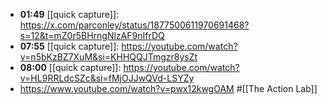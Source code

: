 - **01:49** [[quick capture]]:  https://x.com/parconley/status/1877500611970691468?s=12&t=mZ0r5BHrngNlzAF9nIfrDQ
- **07:55** [[quick capture]]: https://youtube.com/watch?v=n5bKzBZ7XuM&si=KHHQQJTmgzr8ysZt
- **08:00** [[quick capture]]: https://youtube.com/watch?v=HL9RRLdcSZc&si=fMjOJJwQVd-LSYZy
- https://www.youtube.com/watch?v=pwx12kwgOAM #[[The Action Lab]]